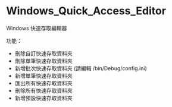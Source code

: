 # Windows_Quick_Access_Editor

Windows 快速存取編輯器

功能：
* 刪除自訂快速存取資料夾
* 刪除單筆快速存取資料夾
* 新增批次快速存取資料夾 (請編輯 /bin/Debug/config.ini)
* 新增單筆快速存取資料夾
* 匯出所有快速存取資料夾
* 刪除所有快速存取資料夾
* 新增預設快速存取資料夾
